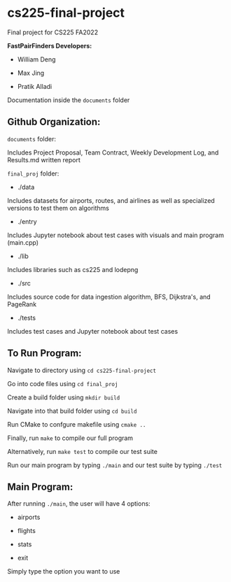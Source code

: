 # cs225-final-project

Final project for CS225 FA2022

**FastPairFinders Developers:**

- William Deng

- Max Jing

- Pratik Alladi

Documentation inside the `documents` folder

## Github Organization:

`documents` folder:

Includes Project Proposal, Team Contract, Weekly Development Log, and Results.md written report

`final_proj` folder:

* ./data

Includes datasets for airports, routes, and airlines as well as specialized versions to test them on algorithms

* ./entry

Includes Jupyter notebook about test cases with visuals and main program (main.cpp)

* ./lib

Includes libraries such as cs225 and lodepng

* ./src

Includes source code for data ingestion algorithm, BFS, Dijkstra's, and PageRank

* ./tests

Includes test cases and Jupyter notebook about test cases

## To Run Program:

Navigate to directory using `cd cs225-final-project`

Go into code files using `cd final_proj`

Create a build folder using `mkdir build `

Navigate into that build folder using `cd build`

Run CMake to confgure makefile using `cmake ..`

Finally, run `make` to compile our full program

Alternatively, run `make test` to compile our test suite

Run our main program by typing `./main` and our test suite by typing `./test`

## Main Program:

After running `./main`, the user will have 4 options:

* airports

* flights

* stats

* exit

Simply type the option you want to use
